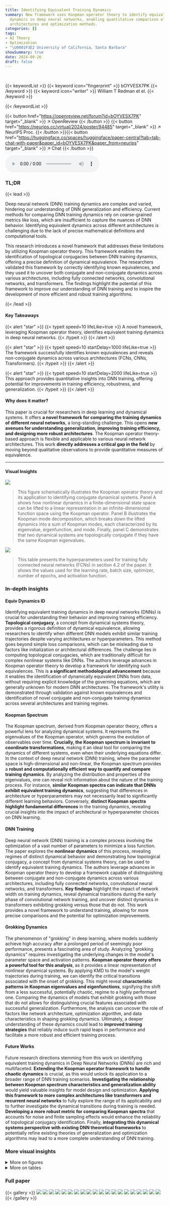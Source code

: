 ```yaml
---
title: Identifying Equivalent Training Dynamics
summary: New framework uses Koopman operator theory to identify equivalent training
  dynamics in deep neural networks, enabling quantitative comparison of different
  architectures and optimization methods.
categories: []
tags:
- AI Theory
- Optimization
- "\U0001F3E2 University of California, Santa Barbara"
showSummary: true
date: 2024-09-26
draft: false
---
```


<br>

{{< keywordList >}}
{{< keyword icon="fingerprint" >}} bOYVESX7PK {{< /keyword >}}
{{< keyword icon="writer" >}} William T Redman et el. {{< /keyword >}}
 
{{< /keywordList >}}

{{< button href="https://openreview.net/forum?id=bOYVESX7PK" target="_blank" >}}
↗ OpenReview
{{< /button >}}
{{< button href="https://neurips.cc/virtual/2024/poster/94485" target="_blank" >}}
↗ NeurIPS Proc.
{{< /button >}}{{< button href="https://huggingface.co/spaces/huggingface/paper-central?tab=tab-chat-with-paper&paper_id=bOYVESX7PK&paper_from=neurips" target="_blank" >}}
↗ Chat
{{< /button >}}



<audio controls>
    <source src="https://ai-paper-reviewer.com/bOYVESX7PK/podcast.wav" type="audio/wav">
    Your browser does not support the audio element.
</audio>


### TL;DR


{{< lead >}}

Deep neural network (DNN) training dynamics are complex and varied, hindering our understanding of DNN generalization and efficiency.  Current methods for comparing DNN training dynamics rely on coarse-grained metrics like loss, which are insufficient to capture the nuances of DNN behavior. Identifying equivalent dynamics across different architectures is challenging due to the lack of precise mathematical definitions and computational tools. 

This research introduces a novel framework that addresses these limitations by utilizing Koopman operator theory. This framework enables the identification of topological conjugacies between DNN training dynamics, offering a precise definition of dynamical equivalence. The researchers validated this framework by correctly identifying known equivalences, and they used it to uncover both conjugate and non-conjugate dynamics across various architectures, including fully connected networks, convolutional networks, and transformers. The findings highlight the potential of this framework to improve our understanding of DNN training and to inspire the development of more efficient and robust training algorithms.

{{< /lead >}}


#### Key Takeaways

{{< alert "star" >}}
{{< typeit speed=10 lifeLike=true >}} A novel framework, leveraging Koopman operator theory, identifies equivalent training dynamics in deep neural networks. {{< /typeit >}}
{{< /alert >}}

{{< alert "star" >}}
{{< typeit speed=10 startDelay=1000 lifeLike=true >}} The framework successfully identifies known equivalences and reveals non-conjugate dynamics across various architectures (FCNs, CNNs, Transformers). {{< /typeit >}}
{{< /alert >}}

{{< alert "star" >}}
{{< typeit speed=10 startDelay=2000 lifeLike=true >}} This approach provides quantitative insights into DNN training, offering potential for improvements in training efficiency, robustness, and generalization. {{< /typeit >}}
{{< /alert >}}

#### Why does it matter?
This paper is crucial for researchers in deep learning and dynamical systems.  It offers **a novel framework for comparing the training dynamics of different neural networks**, a long-standing challenge. This opens **new avenues for understanding generalization, improving training efficiency, and designing more robust architectures**. The Koopman operator theory-based approach is flexible and applicable to various neural network architectures.  This work **directly addresses a critical gap in the field** by moving beyond qualitative observations to provide quantitative measures of equivalence.

------
#### Visual Insights



![](https://ai-paper-reviewer.com/bOYVESX7PK/figures_3_1.jpg)

> This figure schematically illustrates the Koopman operator theory and its application to identifying conjugate dynamical systems. Panel A shows how nonlinear dynamics in a finite-dimensional state space can be lifted to a linear representation in an infinite-dimensional function space using the Koopman operator. Panel B illustrates the Koopman mode decomposition, which breaks down the lifted dynamics into a sum of Koopman modes, each characterized by its eigenvalue, eigenfunction, and mode. Finally, panel C demonstrates that two dynamical systems are topologically conjugate if they have the same Koopman eigenvalues.





![](https://ai-paper-reviewer.com/bOYVESX7PK/tables_14_1.jpg)

> This table presents the hyperparameters used for training fully connected neural networks (FCNs) in section 4.2 of the paper.  It shows the values used for the learning rate, batch size, optimizer, number of epochs, and activation function.





### In-depth insights


#### Equiv Dynamics ID
Identifying equivalent training dynamics in deep neural networks (DNNs) is crucial for understanding their behavior and improving training efficiency.  **Topological conjugacy**, a concept from dynamical systems theory, provides a rigorous definition of dynamical equivalence, allowing researchers to identify when different DNN models exhibit similar training trajectories despite varying architectures or hyperparameters.  This method goes beyond simple loss comparisons, which can be misleading due to factors like initialization or architectural differences. The challenge lies in computing topological conjugacies, which are traditionally difficult for complex nonlinear systems like DNNs. The authors leverage advances in Koopman operator theory to develop a framework for identifying such equivalences. This is **a significant methodological advancement** because it enables the identification of dynamically equivalent DNNs from data, without requiring explicit knowledge of the governing equations, which are generally unknown for modern DNN architectures.  The framework's utility is demonstrated through validation against known equivalences and identification of novel conjugate and non-conjugate training dynamics across several architectures and training regimes.

#### Koopman Spectrum
The Koopman spectrum, derived from Koopman operator theory, offers a powerful lens for analyzing dynamical systems.  It represents the eigenvalues of the Koopman operator, which governs the evolution of observables over time.  **Crucially, the Koopman spectrum is invariant to coordinate transformations**, making it an ideal tool for comparing the dynamics of different systems, even when their underlying equations differ. In the context of deep neural network (DNN) training, where the parameter space is high-dimensional and non-linear, the Koopman spectrum provides a **robust and computationally efficient way to quantify and compare training dynamics**. By analyzing the distribution and properties of the eigenvalues, one can reveal rich information about the nature of the training process.  For instance, **similar Koopman spectra can indicate that DNNs exhibit equivalent training dynamics**, suggesting that differences in architecture or hyperparameters may not necessarily lead to significantly different learning behaviors. Conversely, **distinct Koopman spectra highlight fundamental differences** in the training dynamics, revealing crucial insights into the impact of architectural or hyperparameter choices on DNN learning.

#### DNN Training
Deep neural network (DNN) training is a complex process involving the optimization of a vast number of parameters to minimize a loss function.  The paper explores the **nonlinear dynamics** of this process, revealing regimes of distinct dynamical behavior and demonstrating how topological conjugacy, a concept from dynamical systems theory, can be used to identify equivalent training dynamics.  The authors leverage advances in Koopman operator theory to develop a framework capable of distinguishing between conjugate and non-conjugate dynamics across various architectures, including fully connected networks, convolutional neural networks, and transformers.  **Key findings** highlight the impact of network width on training dynamics, reveal dynamical transitions during the early phase of convolutional network training, and uncover distinct dynamics in transformers exhibiting grokking versus those that do not.  This work provides a novel framework to understand training, allowing for more precise comparisons and the potential for optimization improvements.

#### Grokking Dynamics
The phenomenon of "grokking" in deep learning, where models suddenly achieve high accuracy after a prolonged period of seemingly poor performance, presents a fascinating area of study.  Analyzing "grokking dynamics" requires investigating the underlying changes in the model's parameter space and activation patterns.  **Koopman operator theory offers a powerful tool for this analysis**, as it provides a linear representation of nonlinear dynamical systems. By applying KMD to the model's weight trajectories during training, we can identify the critical transitions associated with the onset of grokking. This might reveal **characteristic patterns in Koopman eigenvalues and eigenfunctions**, signifying the shift from a less successful, potentially chaotic, regime to a highly performant one. Comparing the dynamics of models that exhibit grokking with those that do not allows for distinguishing crucial features associated with successful generalization.  Furthermore, the analysis can uncover the role of factors like network architecture, optimization algorithm, and data characteristics in shaping grokking dynamics.  Ultimately, a deeper understanding of these dynamics could lead to **improved training strategies** that reliably induce such rapid leaps in performance and facilitate a more robust and efficient training process.

#### Future Works
Future research directions stemming from this work on identifying equivalent training dynamics in Deep Neural Networks (DNNs) are rich and multifaceted.  **Extending the Koopman operator framework to handle chaotic dynamics** is crucial, as this would unlock its application to a broader range of DNN training scenarios.  **Investigating the relationship between Koopman spectrum characteristics and generalization ability** would yield valuable insights for model design and optimization.  **Applying this framework to more complex architectures like transformers and recurrent neural networks** to fully explore the range of its applicability and to further investigate the dynamical transitions during training is needed.   **Developing a more robust metric for comparing Koopman spectra** that accounts for noise and finite sampling effects would enhance the reliability of topological conjugacy identification.  Finally, **integrating this dynamical systems perspective with existing DNN theoretical frameworks** to potentially refine existing theories of generalization and optimization algorithms may lead to a more complete understanding of DNN training.


### More visual insights

<details>
<summary>More on figures
</summary>


![](https://ai-paper-reviewer.com/bOYVESX7PK/figures_5_1.jpg)

> This figure demonstrates that the Koopman spectra can identify the conjugacy between Online Mirror Descent (OMD) and Online Gradient Descent (OGD) which is not obvious from the trajectories or loss functions.  Panel A shows example trajectories of the variables optimized by OMD, OGD, and Bisection Method (BM). Panel B shows loss curves for each method. Panel C shows the Koopman eigenvalues associated with each method; OMD and OGD have very similar eigenvalues while the BM eigenvalues are clearly distinct.


![](https://ai-paper-reviewer.com/bOYVESX7PK/figures_6_1.jpg)

> This figure shows the results of comparing the training dynamics of narrow, intermediate, and wide fully connected neural networks (FCNs).  It demonstrates that narrow and wide networks exhibit non-conjugate training dynamics, meaning their dynamics are not equivalent, while intermediate-width networks show more similarity to the wide networks. This is assessed by analyzing training loss, weight trajectories, Koopman eigenvalues (which indicate the timescales of the system), and the Wasserstein distance between the Koopman eigenvalues.


![](https://ai-paper-reviewer.com/bOYVESX7PK/figures_7_1.jpg)

> This figure demonstrates the application of the Koopman operator framework to analyze the early training dynamics of two different Convolutional Neural Networks (CNNs): LeNet (trained on MNIST) and ResNet-20 (trained on CIFAR-10).  The figure shows how the Wasserstein distance between Koopman eigenvalues changes over the course of training.  The results suggest that CNN training dynamics undergo transitions, with similar patterns observed for both LeNet and ResNet-20, although the specific dynamics are architecture-specific.


![](https://ai-paper-reviewer.com/bOYVESX7PK/figures_8_1.jpg)

> This figure shows the comparison of training dynamics between transformers with and without grokking. The top panels show the training and testing accuracy curves for both models, where the constrained model (no grokking) shows a steady increase in accuracy, while the unconstrained model (grokking) exhibits a sharp increase in accuracy after a certain number of iterations.  The bottom left panel shows the train and test accuracy for the first 100 training iterations of both models, revealing subtle differences in the learning behavior in early training. The bottom right panel presents a comparison of Koopman eigenvalues, highlighting the distinct spectral properties that indicate non-conjugate training dynamics between the two models.


![](https://ai-paper-reviewer.com/bOYVESX7PK/figures_15_1.jpg)

> This figure demonstrates that the topological conjugacy between Online Mirror Descent (OMD) and Online Gradient Descent (OGD) can be identified using Koopman spectra, despite not being obvious from comparing trajectories or loss alone. The non-conjugacy between OMD/OGD and the Bisection Method (BM) is also shown.  The figure uses the function f(x) = tan(x) for all subfigures.


![](https://ai-paper-reviewer.com/bOYVESX7PK/figures_17_1.jpg)

> This figure demonstrates that narrow and wide fully connected neural networks exhibit different training dynamics, which are non-conjugate.  The analysis uses Koopman eigenvalues to compare the dynamics across varying network widths (h=5, 10, 40).  The figure shows training loss curves, example weight trajectories, Koopman eigenvalue plots, and Wasserstein distances between eigenvalues, highlighting the non-conjugate nature of the training dynamics for narrow vs. wide networks.


![](https://ai-paper-reviewer.com/bOYVESX7PK/figures_18_1.jpg)

> This figure shows that narrow and wide fully connected neural networks (FCNs) exhibit non-conjugate training dynamics. The training loss, weight trajectories, Koopman eigenvalues, and Wasserstein distances between Koopman eigenvalues are compared across FCNs with different widths (h = 5, 10, and 40).  The results demonstrate that the training dynamics change fundamentally as the width increases, highlighting a non-conjugate relationship between narrow and wide FCNs.


![](https://ai-paper-reviewer.com/bOYVESX7PK/figures_18_2.jpg)

> This figure shows the results of an experiment designed to test whether the training dynamics of fully connected neural networks (FCNs) are conjugate across different random initializations.  Panel A displays example Koopman spectra for two different random initializations of an FCN with 40 hidden units.  Panel B shows a histogram of the Wasserstein distances between all pairs of Koopman spectra from 25 independently trained FCNs. The results suggest that the training dynamics are conjugate across different random initializations, at least for sufficiently wide FCNs.


![](https://ai-paper-reviewer.com/bOYVESX7PK/figures_19_1.jpg)

> This figure shows the log10 Wasserstein distance between Koopman eigenvalues associated with training LeNet and ResNet-20 across individual epochs.  It extends Figure 4 by looking at the dynamics over larger time windows (entire epochs) rather than smaller intervals, offering a coarser-grained perspective on dynamical transitions during training.  The heatmaps visualize the distance between the Koopman eigenvalues of different epochs, revealing similarities and differences in the dynamics over time for both architectures.


![](https://ai-paper-reviewer.com/bOYVESX7PK/figures_20_1.jpg)

> This figure demonstrates that the early training dynamics of Transformers that do and do not undergo grokking are non-conjugate.  Panel A shows the training and testing loss curves for a Transformer that exhibits grokking (sudden improvement in test accuracy after a period of seemingly poor generalization), and panel B shows the same for a Transformer with a constrained weight norm (preventing grokking). Panel C compares the test loss curves for both types of Transformers in the first 100 training steps, showing little difference. Finally, Panel D displays the Koopman eigenvalues for both types of Transformers, which show distinct non-overlapping spectra, supporting the conclusion of non-conjugate dynamics.


</details>




<details>
<summary>More on tables
</summary>


![](https://ai-paper-reviewer.com/bOYVESX7PK/tables_14_2.jpg)
> This table lists the hyperparameters used for training fully connected neural networks (FCNs) in Section 4.2 of the paper.  It shows the values used for the learning rate, batch size, optimizer, number of epochs, and activation function.

![](https://ai-paper-reviewer.com/bOYVESX7PK/tables_14_3.jpg)
> This table lists the hyperparameters used for training fully connected neural networks (FCNs) in Section 4.2 of the paper.  It includes the learning rate, batch size, optimizer used (SGD), number of epochs, and activation function (ReLU). These settings are crucial for reproducing the results of the experiments.

![](https://ai-paper-reviewer.com/bOYVESX7PK/tables_16_1.jpg)
> This table lists the hyperparameters used for training fully connected neural networks (FCNs) in Section 4.2 of the paper.  It shows the values used for the learning rate, batch size, optimizer (SGD), number of epochs, and activation function (ReLU).

</details>




### Full paper

{{< gallery >}}
<img src="https://ai-paper-reviewer.com/bOYVESX7PK/1.png" class="grid-w50 md:grid-w33 xl:grid-w25" />
<img src="https://ai-paper-reviewer.com/bOYVESX7PK/2.png" class="grid-w50 md:grid-w33 xl:grid-w25" />
<img src="https://ai-paper-reviewer.com/bOYVESX7PK/3.png" class="grid-w50 md:grid-w33 xl:grid-w25" />
<img src="https://ai-paper-reviewer.com/bOYVESX7PK/4.png" class="grid-w50 md:grid-w33 xl:grid-w25" />
<img src="https://ai-paper-reviewer.com/bOYVESX7PK/5.png" class="grid-w50 md:grid-w33 xl:grid-w25" />
<img src="https://ai-paper-reviewer.com/bOYVESX7PK/6.png" class="grid-w50 md:grid-w33 xl:grid-w25" />
<img src="https://ai-paper-reviewer.com/bOYVESX7PK/7.png" class="grid-w50 md:grid-w33 xl:grid-w25" />
<img src="https://ai-paper-reviewer.com/bOYVESX7PK/8.png" class="grid-w50 md:grid-w33 xl:grid-w25" />
<img src="https://ai-paper-reviewer.com/bOYVESX7PK/9.png" class="grid-w50 md:grid-w33 xl:grid-w25" />
<img src="https://ai-paper-reviewer.com/bOYVESX7PK/10.png" class="grid-w50 md:grid-w33 xl:grid-w25" />
<img src="https://ai-paper-reviewer.com/bOYVESX7PK/11.png" class="grid-w50 md:grid-w33 xl:grid-w25" />
<img src="https://ai-paper-reviewer.com/bOYVESX7PK/12.png" class="grid-w50 md:grid-w33 xl:grid-w25" />
<img src="https://ai-paper-reviewer.com/bOYVESX7PK/13.png" class="grid-w50 md:grid-w33 xl:grid-w25" />
<img src="https://ai-paper-reviewer.com/bOYVESX7PK/14.png" class="grid-w50 md:grid-w33 xl:grid-w25" />
<img src="https://ai-paper-reviewer.com/bOYVESX7PK/15.png" class="grid-w50 md:grid-w33 xl:grid-w25" />
<img src="https://ai-paper-reviewer.com/bOYVESX7PK/16.png" class="grid-w50 md:grid-w33 xl:grid-w25" />
<img src="https://ai-paper-reviewer.com/bOYVESX7PK/17.png" class="grid-w50 md:grid-w33 xl:grid-w25" />
<img src="https://ai-paper-reviewer.com/bOYVESX7PK/18.png" class="grid-w50 md:grid-w33 xl:grid-w25" />
<img src="https://ai-paper-reviewer.com/bOYVESX7PK/19.png" class="grid-w50 md:grid-w33 xl:grid-w25" />
<img src="https://ai-paper-reviewer.com/bOYVESX7PK/20.png" class="grid-w50 md:grid-w33 xl:grid-w25" />
{{< /gallery >}}